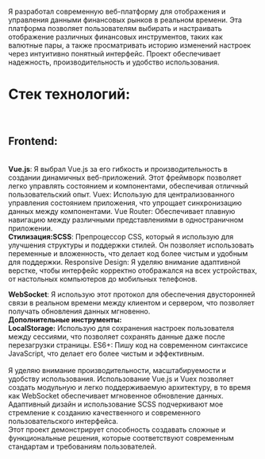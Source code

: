 Я разработал современную веб-платформу для отображения и управления данными финансовых рынков в реальном времени. Эта платформа позволяет пользователям выбирать и настраивать отображение различных финансовых инструментов, таких как валютные пары, а также просматривать историю изменений настроек через интуитивно понятный интерфейс. Проект обеспечивает надежность, производительность и удобство использования.
</br>
<h1>Стек технологий:</h1>
</br>
<h2>Frontend:</h2>
</br>
<strong>Vue.js</strong>: Я выбрал Vue.js за его гибкость и производительность в создании динамичных веб-приложений. Этот фреймворк позволяет легко управлять состоянием и компонентами, обеспечивая отличный пользовательский опыт.
Vuex: Использую для централизованного управления состоянием приложения, что упрощает синхронизацию данных между компонентами.
Vue Router: Обеспечивает плавную навигацию между различными представлениями в одностраничном приложении.
</br>
<strong>Стилизация:SCSS</strong>: Препроцессор CSS, который я использую для улучшения структуры и поддержки стилей. Он позволяет использовать переменные и вложенность, что делает код более чистым и удобным для поддержки.
Responsive Design: Я уделяю внимание адаптивной верстке, чтобы интерфейс корректно отображался на всех устройствах, от настольных компьютеров до мобильных телефонов.
</br>

<strong>WebSocket</strong>: Я использую этот протокол для обеспечения двусторонней связи в реальном времени между клиентом и сервером, что позволяет получать обновления данных мгновенно.
</br>
<b>Дополнительные инструменты:</b>
</br>
<strong>LocalStorage:</strong> Использую для сохранения настроек пользователя между сессиями, что позволяет сохранять данные даже после перезагрузки страницы.
ES6+: Пишу код на современном синтаксисе JavaScript, что делает его более чистым и эффективным.
</br>
</br>
Я уделяю внимание производительности, масштабируемости и удобству использования. Использование Vue.js и Vuex позволяет создать модульную и легко поддерживаемую архитектуру, в то время как WebSocket обеспечивает мгновенное обновление данных. Адаптивный дизайн и использование SCSS подчеркивают мое стремление к созданию качественного и современного пользовательского интерфейса.
</br>
Этот проект демонстрирует способность создавать сложные и функциональные решения, которые соответствуют современным стандартам и требованиям пользователей.
